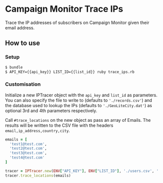 # Campaign Monitor Trace IPs

Trace the IP addresses of subscribers on Campaign Monitor given their email address.

## How to use

### Setup

```bash
$ bundle
$ API_KEY={{api_key}} LIST_ID={{list_id}} ruby trace_ips.rb
```

### Customisation

Initialize a new IPTracer object with the `api_key` and `list_id` as parameters. You can also specify the file to write to (defaults to `'./records.csv'`) and the database used to lookup the IPs (defaults to `'./GeoLiteCity.dat'`) as optional 3rd and 4th parameters respectively.

Call `#trace_locations` on the new object as pass an array of Emails. The results will be written to the CSV file with the headers `email,ip_address,country,city`.

```ruby
emails = [
  'test1@test.com',
  'test2@test.com',
  'test3@test.com',
  'test4@test.com'
]

tracer = IPTracer.new(ENV["API_KEY"], ENV["LIST_ID"], './users.csv', './GeoIP.dat')
tracer.trace_locations(emails)
```

